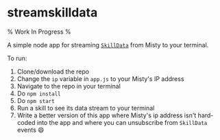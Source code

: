 # streamskilldata

% Work In Progress %

A simple node app for streaming [`SkillData`](https://docs.mistyrobotics.com/docs/reference/sensor-data/#skilldata) from Misty to your terminal.

To run:

1. Clone/download the repo
2. Change the `ip` variable in `app.js` to your Misty's IP address
3. Navigate to the repo in your terminal
4. Do `npm install`
5. Do `npm start`
6. Run a skill to see its data stream to your terminal
7. Write a better version of this app where Misty's ip address isn't hard-coded into the app and where you can unsubscribe from `SkillData` events :smile:

